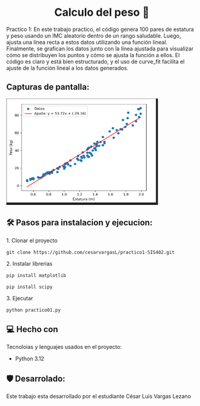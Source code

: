 <h1 align="center" id="title">Calculo del peso 🤖</h1>

<p id="description">Practico 1: En este trabajo practico, el código genera 100 pares de estatura y peso usando un IMC aleatorio dentro de un rango saludable. Luego, ajusta una línea recta a estos datos utilizando una función lineal. Finalmente, se grafican los datos junto con la línea ajustada para visualizar cómo se distribuyen los puntos y cómo se ajusta la función a ellos.
El código es claro y está bien estructurado, y el uso de curve_fit facilita el ajuste de la función lineal a los datos generados.</p>

<h2>Capturas de pantalla:</h2>

<img src="./assets/grafico_regresion.png" alt="imagen de grafica de regresion" width="400px" height="280px">

<h2>🛠️ Pasos para instalacion y ejecucion:</h2>

<p>1. Clonar el proyecto</p>

```
git clone https://github.com/cesarvargasL/practico1-SIS402.git 
```

<p>2. Instalar librerias</p>

```
pip install matplotlib
```
```
pip install scipy
```

<p>3. Ejecutar</p>

```
python practico01.py
```



<h2>💻 Hecho con</h2>

Tecnoloias y lenguajes usados en el proyecto:

* Python 3.12


<h2>🛡️ Desarrolado:</h2>

Este trabajo esta desarrollado por el estudiante César Luis Vargas Lezano 
